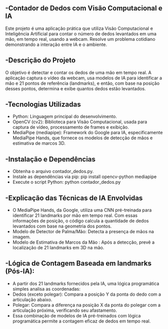 

<h2>-Contador de Dedos com Visão Computacional e IA</h2>
Este projeto é uma aplicação prática que utiliza Visão Computacional e Inteligência Artificial para contar o número de dedos levantados em uma mão, em tempo real, usando a webcam. Resolve um problema cotidiano demonstrando a interação entre IA e o ambiente.


<h2>-Descrição do Projeto</h2>
O objetivo é detectar e contar os dedos de uma mão em tempo real. A aplicação captura o vídeo da webcam, usa modelos de IA para identificar a mão e 21 pontos de referência (landmarks), e então, com base na posição desses pontos, determina e exibe quantos dedos estão levantados.


<h2>-Tecnologias Utilizadas</h2>

+ Python: Linguagem principal do desenvolvimento.
+ OpenCV (cv2): Biblioteca para Visão Computacional, usada para captura de vídeo, processamento de frames e exibição.
+ MediaPipe (mediapipe): Framework do Google para IA, especificamente MediaPipe Hands, que fornece os modelos de detecção de mãos e estimativa de marcos 3D.


<h2>-Instalação e Dependências</h2>

+ Obtenha o arquivo contador_dedos.py.
+ Instale as dependências via pip: pip install opencv-python mediapipe
+ Execute o script Python: python contador_dedos.py


<h2>-Explicação das Técnicas de IA Envolvidas</h2>

+ O MediaPipe Hands, da Google, utiliza uma CNN pré-treinada para identificar 21 landmarks por mão em tempo real. Com essas informações de posição, o código calcula a quantidade de dedos levantados com base na geometria dos pontos.
+ Modelo de Detector de Palma/Mão: Detecta a presença de mãos na imagem.
+ Modelo de Estimativa de Marcos da Mão : Após a detecção, prevê a localização de 21 landmarks em 3D na mão.


<h2>-Lógica de Contagem Baseada em landmarks (Pós-IA):</h2>

+ A partir dos 21 landmarks fornecidos pela IA, uma lógica programática simples analisa as coordenadas:
+ Dedos (exceto polegar): Compara a posição Y da ponta do dedo com a articulação abaixo.
+ Polegar: Compara a diferença na posição X da ponta do polegar com a articulação próxima, verificando seu afastamento.
+ Essa combinação de modelos de IA pré-treinados com lógica programática permite a contagem eficaz de dedos em tempo real.
